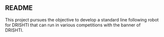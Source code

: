 README
------
This project pursues the objective to develop a standard line following robot for DRISHTI that can run in various competitions with the banner of DRISHTI.